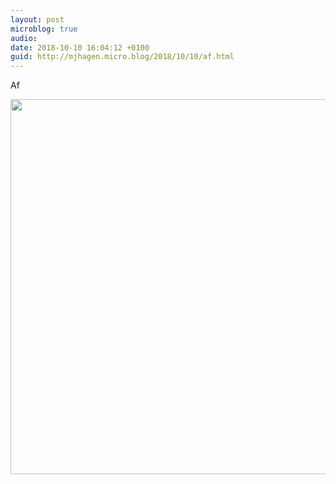 ```yaml
---
layout: post
microblog: true
audio: 
date: 2018-10-10 16:04:12 +0100
guid: http://mjhagen.micro.blog/2018/10/10/af.html
---
```

Af

<img src="http://mjhagen.micro.blog/uploads/2018/0ccd22907f.jpg" width="600" height="600" />
